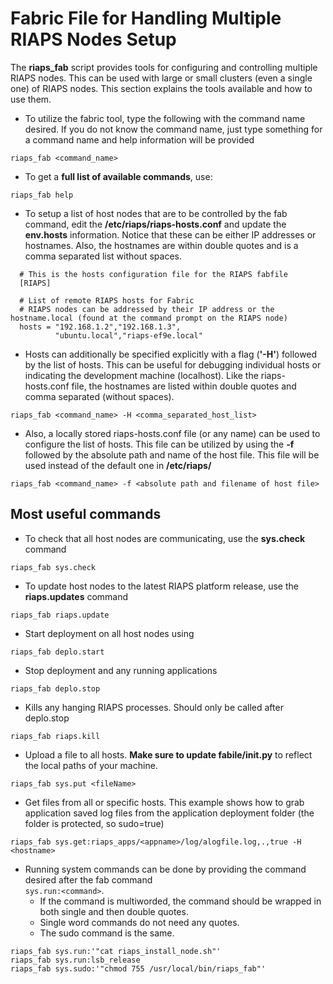 # Fabric File for Handling Multiple RIAPS Nodes Setup
The **riaps_fab** script provides tools for configuring and controlling multiple RIAPS nodes.  This can be used with large or small clusters (even a single one) of RIAPS nodes.  This section explains the tools available and how to use them.  

- To utilize the fabric tool, type the following with the command name desired.  If you do not know the command name, just type something for a command name and help information will be provided
```
riaps_fab <command_name>
```
- To get a **full list of available commands**, use:
```
riaps_fab help
```

- To setup a list of host nodes that are to be controlled by the fab command, edit the **/etc/riaps/riaps-hosts.conf** and update the **env.hosts** information. Notice that these can be either IP addresses or hostnames.  Also, the hostnames are within double quotes and is a comma separated list without spaces.
```
  # This is the hosts configuration file for the RIAPS fabfile
  [RIAPS]

  # List of remote RIAPS hosts for Fabric
  # RIAPS nodes can be addressed by their IP address or the hostname.local (found at the command prompt on the RIAPS node)
  hosts = "192.168.1.2","192.168.1.3",
          "ubuntu.local","riaps-ef9e.local"
```
- Hosts can additionally be specified explicitly with a flag (**'-H'**) followed by the list of hosts. This can be useful for debugging individual hosts or indicating the development machine (localhost).  Like the riaps-hosts.conf file, the hostnames are listed within double quotes and comma separated (without spaces).
```
riaps_fab <command_name> -H <comma_separated_host_list>
```
- Also, a locally stored riaps-hosts.conf file (or any name) can be used to configure the list of hosts.  This file can be utilized by using the **-f** followed by the absolute path and name of the host file.  This file will be used instead of the default one in **/etc/riaps/**
```
riaps_fab <command_name> -f <absolute path and filename of host file>
```

## Most useful commands
- To check that all host nodes are communicating, use the **sys.check** command
```
riaps_fab sys.check
```
- To update host nodes to the latest RIAPS platform release, use the **riaps.updates** command
```
riaps_fab riaps.update
```
- Start deployment on all host nodes using
```
riaps_fab deplo.start
```
- Stop deployment and any running applications
```
riaps_fab deplo.stop
```
- Kills any hanging RIAPS processes. Should only be called after deplo.stop
```
riaps_fab riaps.kill
```
- Upload a file to all hosts. **Make sure to update fabile/__init__.py** to reflect the local paths of your machine.
```
riaps_fab sys.put <fileName>
```
- Get files from all or specific hosts. This example shows how to grab application saved log files from the application deployment folder (the folder is protected, so sudo=true)
```
riaps_fab sys.get:riaps_apps/<appname>/log/alogfile.log,.,true -H <hostname>
```
- Running system commands can be done by providing the command desired after the fab command </br>
```sys.run:<command>```.  
  - If the command is multiworded, the command should be wrapped in both single and then double quotes.  
  - Single word commands do not need any quotes.
  - The sudo command is the same.
```
riaps_fab sys.run:'"cat riaps_install_node.sh"'
riaps_fab sys.run:lsb_release
riaps_fab sys.sudo:'"chmod 755 /usr/local/bin/riaps_fab"'
```
